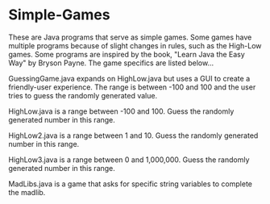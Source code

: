 # Simple-Games
These are Java programs that serve as simple games. Some games have multiple programs because of slight changes in rules, such as the High-Low
games. Some programs are inspired by the book, "Learn Java the Easy Way" by Bryson Payne. The game specifics are listed below...

GuessingGame.java expands on HighLow.java but uses a GUI to create a friendly-user experience. The range is between -100 and 100 and the user tries to guess the randomly
generated value.

HighLow.java is a range between -100 and 100. Guess the randomly generated number in this range.

HighLow2.java is a range between 1 and 10. Guess the randomly generated number in this range.

HighLow3.java is a range between 0 and 1,000,000. Guess the randomly generated number in this range.

MadLibs.java is a game that asks for specific string variables to complete the madlib.
